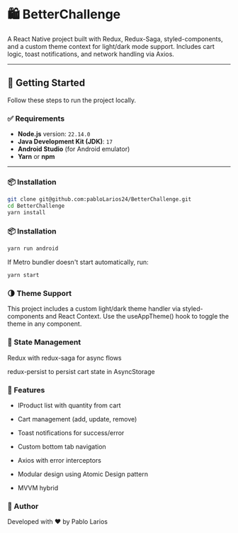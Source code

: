 # 🛍️ BetterChallenge

A React Native project built with Redux, Redux-Saga, styled-components, and a custom theme context for light/dark mode
support. Includes cart logic, toast notifications, and network handling via Axios.

---

## 🚀 Getting Started

Follow these steps to run the project locally.

### ✅ Requirements

- **Node.js** version: `22.14.0`
- **Java Development Kit (JDK)**: `17`
- **Android Studio** (for Android emulator)
- **Yarn** or **npm**

---

### 📦 Installation

```bash
git clone git@github.com:pabloLarios24/BetterChallenge.git
cd BetterChallenge
yarn install
```

### 📦 Installation

```bash
yarn run android
```

If Metro bundler doesn't start automatically, run:

```bash
yarn start
```

### 🌗 Theme Support

This project includes a custom light/dark theme handler via styled-components and React Context. Use the useAppTheme()
hook to toggle the theme in any component.

### 🧱 State Management

Redux with redux-saga for async flows

redux-persist to persist cart state in AsyncStorage

### 🛒 Features

- IProduct list with quantity from cart

- Cart management (add, update, remove)

- Toast notifications for success/error

- Custom bottom tab navigation

- Axios with error interceptors

- Modular design using Atomic Design pattern

- MVVM hybrid

### 💬 Author

Developed with ❤️ by Pablo Larios
